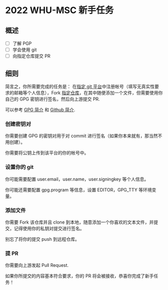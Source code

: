 # 2022 WHU-MSC 新手任务

## 概述
- [ ] 了解 PGP
- [ ] 学会使用 git
- [ ] 向指定仓库提交 PR

## 细则
简言之，你所需要完成的任务是：
在[指定 git 平台](git.whumsc.wiki)中注册帐号（填写无真实性要求的邮箱等个人信息），Fork [指定仓库](https://git.whumsc.wiki/WHU-MSC/PR-playground)，在其中随便添加一个文件，但需要使用你自己的 GPG 密钥进行签名，然后向上游提交 PR.

可以参考 [GPG 简介](../../tech/beginners-guide/gpg-brief-introduction.md) 和 [Github 简介](../../tech/beginners-guide/github-brief-introduction.md).

### 创建密钥对
你需要创建 GPG 的密钥对用于对 commit 进行签名（如果你本来就有，那当然不用创建）。

你需要将公钥上传到该平台的你的帐号中。

### 设置你的 git
你可能需要配置 user.email，user.name，user.signingkey 等个人信息。

你可能还需要配置 gpg.program 等信息，设置 EDITOR，GPG_TTY 等环境变量。

### 添加文件
你需要 Fork 该仓库并且 clone 到本地，随意添加一个你喜欢的文本文件，并提交，记得使用你的私钥对提交进行签名。

别忘了将你的提交 push 到远程仓库。

### 提 PR
你需要向上游发起 Pull Request.

如果你所提交的内容基本符合要求，你的 PR 将会被接收，恭喜你完成了新手任务！


